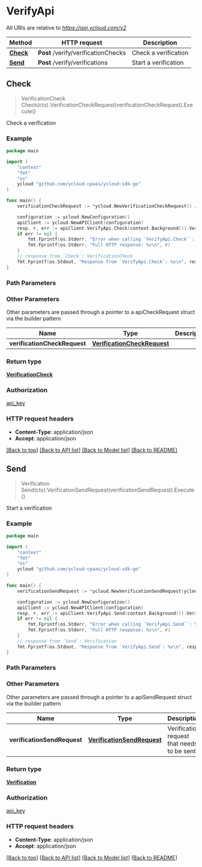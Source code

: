 # VerifyApi

All URIs are relative to *https://api.ycloud.com/v2*

Method | HTTP request | Description
------------- | ------------- | -------------
[**Check**](VerifyApi.md#Check) | **Post** /verify/verificationChecks | Check a verification
[**Send**](VerifyApi.md#Send) | **Post** /verify/verifications | Start a verification



## Check

> VerificationCheck Check(ctx).VerificationCheckRequest(verificationCheckRequest).Execute()

Check a verification



### Example

```go
package main

import (
    "context"
    "fmt"
    "os"
    ycloud "github.com/ycloud-cpaas/ycloud-sdk-go"
)

func main() {
    verificationCheckRequest := *ycloud.NewVerificationCheckRequest() // VerificationCheckRequest | 

    configuration := ycloud.NewConfiguration()
    apiClient := ycloud.NewAPIClient(configuration)
    resp, r, err := apiClient.VerifyApi.Check(context.Background()).VerificationCheckRequest(verificationCheckRequest).Execute()
    if err != nil {
        fmt.Fprintf(os.Stderr, "Error when calling `VerifyApi.Check``: %v\n", err)
        fmt.Fprintf(os.Stderr, "Full HTTP response: %v\n", r)
    }
    // response from `Check`: VerificationCheck
    fmt.Fprintf(os.Stdout, "Response from `VerifyApi.Check`: %v\n", resp)
}
```

### Path Parameters



### Other Parameters

Other parameters are passed through a pointer to a apiCheckRequest struct via the builder pattern


Name | Type | Description  | Notes
------------- | ------------- | ------------- | -------------
 **verificationCheckRequest** | [**VerificationCheckRequest**](VerificationCheckRequest.md) |  | 

### Return type

[**VerificationCheck**](VerificationCheck.md)

### Authorization

[api_key](../README.md#api_key)

### HTTP request headers

- **Content-Type**: application/json
- **Accept**: application/json

[[Back to top]](#) [[Back to API list]](../README.md#documentation-for-api-endpoints)
[[Back to Model list]](../README.md#documentation-for-models)
[[Back to README]](../README.md)


## Send

> Verification Send(ctx).VerificationSendRequest(verificationSendRequest).Execute()

Start a verification



### Example

```go
package main

import (
    "context"
    "fmt"
    "os"
    ycloud "github.com/ycloud-cpaas/ycloud-sdk-go"
)

func main() {
    verificationSendRequest := *ycloud.NewVerificationSendRequest(ycloud.VerificationChannel("sms"), "+447901614024") // VerificationSendRequest | Verification request that needs to be sent.

    configuration := ycloud.NewConfiguration()
    apiClient := ycloud.NewAPIClient(configuration)
    resp, r, err := apiClient.VerifyApi.Send(context.Background()).VerificationSendRequest(verificationSendRequest).Execute()
    if err != nil {
        fmt.Fprintf(os.Stderr, "Error when calling `VerifyApi.Send``: %v\n", err)
        fmt.Fprintf(os.Stderr, "Full HTTP response: %v\n", r)
    }
    // response from `Send`: Verification
    fmt.Fprintf(os.Stdout, "Response from `VerifyApi.Send`: %v\n", resp)
}
```

### Path Parameters



### Other Parameters

Other parameters are passed through a pointer to a apiSendRequest struct via the builder pattern


Name | Type | Description  | Notes
------------- | ------------- | ------------- | -------------
 **verificationSendRequest** | [**VerificationSendRequest**](VerificationSendRequest.md) | Verification request that needs to be sent. | 

### Return type

[**Verification**](Verification.md)

### Authorization

[api_key](../README.md#api_key)

### HTTP request headers

- **Content-Type**: application/json
- **Accept**: application/json

[[Back to top]](#) [[Back to API list]](../README.md#documentation-for-api-endpoints)
[[Back to Model list]](../README.md#documentation-for-models)
[[Back to README]](../README.md)
